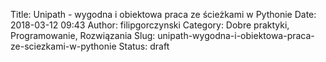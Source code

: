 Title: Unipath - wygodna i obiektowa praca ze ścieżkami w Pythonie
Date: 2018-03-12 09:43
Author: filipgorczynski
Category: Dobre praktyki, Programowanie, Rozwiązania
Slug: unipath-wygodna-i-obiektowa-praca-ze-sciezkami-w-pythonie
Status: draft


